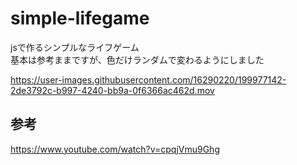 # simple-lifegame
jsで作るシンプルなライフゲーム  
基本は参考ままですが、色だけランダムで変わるようにしました

https://user-images.githubusercontent.com/16290220/199977142-2de3792c-b997-4240-bb9a-0f6366ac462d.mov


## 参考

https://www.youtube.com/watch?v=cpqjVmu9Ghg
